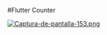 #Flutter Counter

[![Captura-de-pantalla-153.png](https://i.postimg.cc/QMWTL5Qv/Captura-de-pantalla-153.png)](https://postimg.cc/qt4RyNZG)
